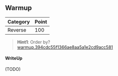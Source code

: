 ## Warmup

| Category | Point |
| --- | --- |
| Reverse | 100 |

> **Hint1**: Order by? <br>
> [warmup.394cdc55f1366ae8aa5a1e2cd9acc581](./warmup.394cdc55f1366ae8aa5a1e2cd9acc581) <br>

#### WriteUp

(TODO)
